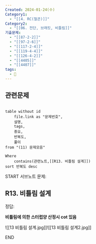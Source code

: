 ```yaml
---
Created: 2024-01-24(수)
Category1:
  - "[[4. RC(철콘)]]"
Category2:
  - "[[06. 전단, 브래킷, 비틀림]]"
기출문제:
  - "[[87-2-2]]"
  - "[[97-2-6]]"
  - "[[117-2-4]]"
  - "[[119-4-4]]"
  - "[[126-4-2]]"
  - "[[4405]]"
  - "[[4407]]"
tags:
  - 🧮
---
```

## 관련문제
```dataview

table without id
	file.link as "문제번호",
	설명,
	tags,
	중요,
	반복도,
	풀이
from "(11) 문제모음"

Where
	contains(관련노트,[[R13. 비틀림 설계]])
sort 반복도 desc

```

START
서브노트
문제:  
## R13. 비틀림 설계 

정답: 

**비틀림에 의한 스터럽양 산정시 cot 있음**

![[13 비틀림 설계.jpg]]![[13 비틀림 설계2.jpg]]
<!--ID: 1704617828375-->
END


